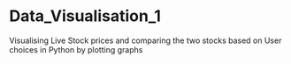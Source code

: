 # Data_Visualisation_1

Visualising Live Stock prices and comparing the two stocks based on User choices in Python by plotting graphs
